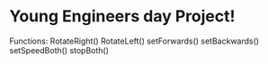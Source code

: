 # Young Engineers day Project!

Functions:
    RotateRight()
    RotateLeft()
    setForwards()
    setBackwards()
    setSpeedBoth()
    stopBoth()

